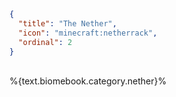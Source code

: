 ```json
{
  "title": "The Nether",
  "icon": "minecraft:netherrack",
  "ordinal": 2
}
```

\
%{text.biomebook.category.nether}%